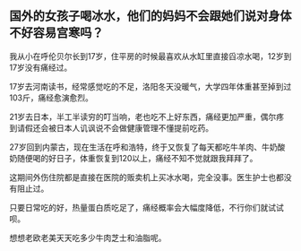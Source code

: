 ## 国外的女孩子喝冰水，他们的妈妈不会跟她们说对身体不好容易宫寒吗？

我从小在呼伦贝尔长到17岁，住平房的时候最喜欢从水缸里直接舀凉水喝，12岁到17岁没有痛经过。

17岁去河南读书，经常感觉吃的不足，洛阳冬天没暖气，大学四年体重甚至掉到过103斤，痛经愈演愈烈。

21岁去日本，半工半读穷的叮当响，老也吃不上好东西，痛经更加严重，偶尔疼到请假还会被日本人讥讽说不会做健康管理不懂提前吃药。

27岁回到内蒙古，现在生活在呼和浩特，终于又恢复了每天都吃牛羊肉、牛奶酸奶随便喝的好日子，体重恢复到120以上，痛经不知不觉就跟我拜拜了。

这期间外伤住院都是直接在医院的贩卖机上买冰水喝，完全没事。医生护士也都没有阻止过。

只要日常吃的好，热量蛋白质吃足了，痛经概率会大幅度降低，不行你们就试试呗。

想想老欧老美天天吃多少牛肉芝士和油脂呢。